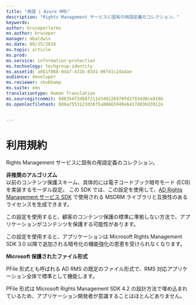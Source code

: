 ```yaml
---
title: "用語 | Azure RMS"
description: "Rights Management サービスに固有の用語定義のコレクション。"
keywords: 
author: bruceperlerms
ms.author: bruceper
manager: mbaldwin
ms.date: 09/25/2016
ms.topic: article
ms.prod: 
ms.service: information-protection
ms.technology: techgroup-identity
ms.assetid: adb1f868-0da7-431b-83d1-86f41c2da4ae
audience: developer
ms.reviewer: shubhamp
ms.suite: ems
translationtype: Human Translation
ms.sourcegitcommit: 9d8354f2d68f211d349226970fd2f83dd0ce810b
ms.openlocfilehash: 8d6a7553123d36f5a08665949e6417d83bd3912e


---
```


# <a name="terms"></a>利用規約

Rights Management サービスに固有の用語定義のコレクション。

**非推奨のアルゴリズム**  
以前のコンテンツ保護スキーム、具体的には電子コードブック暗号モード (ECB) を実装するモーダル設定。 この SDK では、この設定を使用して、[AD Rights Management サービス SDK](https://msdn.microsoft.com/library/windows/desktop/cc530379.aspx) で使用される MSDRM ライブラリと互換性のあるライセンスを生成できます。

この設定を使用すると、顧客のコンテンツ保護の標準に準拠しない方法で、アプリケーションがコンテンツを保護する可能性があります。

この設定を使用すると、アプリケーションは Microsoft Rights Management SDK 3.0 以降で追加される暗号化の機能強化の恩恵を受けられなくなります。

**Microsoft 保護されたファイル形式**

PFile 形式とも呼ばれる AD RMS の既定のファイル形式で、RMS 対応アプリケーション全体で標準として機能します。

PFile 形式は Microsoft Rights Management SDK 4.2 の設計方法で埋め込まれているため、アプリケーション開発者が意識することはほとんどありません。

 

 






<!--HONumber=Nov16_HO2-->


